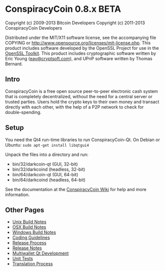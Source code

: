 ConspiracyCoin 0.8.x BETA
====================

Copyright (c) 2009-2013 Bitcoin Developers
Copyright (c) 2011-2013 ConspiracyCoin Developers

Distributed under the MIT/X11 software license, see the accompanying
file COPYING or http://www.opensource.org/licenses/mit-license.php.
This product includes software developed by the OpenSSL Project for use in the [OpenSSL Toolkit](http://www.openssl.org/). This product includes
cryptographic software written by Eric Young ([eay@cryptsoft.com](mailto:eay@cryptsoft.com)), and UPnP software written by Thomas Bernard.


Intro
---------------------
ConspiracyCoin is a free open source peer-to-peer electronic cash system that is
completely decentralized, without the need for a central server or trusted
parties.  Users hold the crypto keys to their own money and transact directly
with each other, with the help of a P2P network to check for double-spending.


Setup
---------------------
You need the Qt4 run-time libraries to run ConspiracyCoin-Qt. On Debian or Ubuntu:
	`sudo apt-get install libqtgui4`

Unpack the files into a directory and run:

- bin/32/darkcoin-qt (GUI, 32-bit)
- bin/32/darkcoind (headless, 32-bit)
- bin/64/darkcoin-qt (GUI, 64-bit)
- bin/64/darkcoind (headless, 64-bit)

See the documentation at the [ConspiracyCoin Wiki](http://darkcoin.info)
for help and more information.


Other Pages
---------------------
- [Unix Build Notes](build-unix.md)
- [OSX Build Notes](build-osx.md)
- [Windows Build Notes](build-msw.md)
- [Coding Guidelines](coding.md)
- [Release Process](release-process.md)
- [Release Notes](release-notes.md)
- [Multiwallet Qt Development](multiwallet-qt.md)
- [Unit Tests](unit-tests.md)
- [Translation Process](translation_process.md)
